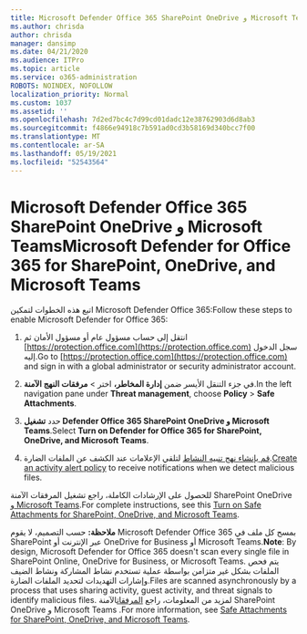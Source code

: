 ```yaml
---
title: Microsoft Defender Office 365 SharePoint OneDrive و Microsoft Teams
ms.author: chrisda
author: chrisda
manager: dansimp
ms.date: 04/21/2020
ms.audience: ITPro
ms.topic: article
ms.service: o365-administration
ROBOTS: NOINDEX, NOFOLLOW
localization_priority: Normal
ms.custom: 1037
ms.assetid: ''
ms.openlocfilehash: 7d2ed7bc4c7d99cd01dadc12e38762903d6d8ab3
ms.sourcegitcommit: f4866e94918c7b591ad0cd3b58169d340bcc7f00
ms.translationtype: MT
ms.contentlocale: ar-SA
ms.lasthandoff: 05/19/2021
ms.locfileid: "52543564"
---
```

# <a name="microsoft-defender-for-office-365-for-sharepoint-onedrive-and-microsoft-teams"></a><span data-ttu-id="cf30d-102">Microsoft Defender Office 365 SharePoint OneDrive و Microsoft Teams</span><span class="sxs-lookup"><span data-stu-id="cf30d-102">Microsoft Defender for Office 365 for SharePoint, OneDrive, and Microsoft Teams</span></span>

<span data-ttu-id="cf30d-103">اتبع هذه الخطوات لتمكين Microsoft Defender Office 365:</span><span class="sxs-lookup"><span data-stu-id="cf30d-103">Follow these steps to enable Microsoft Defender for Office 365:</span></span>

1. <span data-ttu-id="cf30d-104">انتقل إلى حساب مسؤول عام أو مسؤول الأمان ثم [https://protection.office.com](https://protection.office.com) سجل الدخول إليه.</span><span class="sxs-lookup"><span data-stu-id="cf30d-104">Go to [https://protection.office.com](https://protection.office.com) and sign in with a global administrator or security administrator account.</span></span>

2. <span data-ttu-id="cf30d-105">في جزء التنقل الأيسر ضمن **إدارة المخاطر،** اختر  \> **مرفقات النهج الآمنة**.</span><span class="sxs-lookup"><span data-stu-id="cf30d-105">In the left navigation pane under **Threat management**, choose **Policy** \> **Safe Attachments**.</span></span>

3. <span data-ttu-id="cf30d-106">حدد **تشغيل Defender Office 365 SharePoint OneDrive و Microsoft Teams**.</span><span class="sxs-lookup"><span data-stu-id="cf30d-106">Select **Turn on Defender for Office 365 for SharePoint, OneDrive, and Microsoft Teams**.</span></span>

4. <span data-ttu-id="cf30d-107">[قم بإنشاء نهج تنبيه النشاط](/microsoft-365/compliance/create-activity-alerts) لتلقي الإعلامات عند الكشف عن الملفات الضارة.</span><span class="sxs-lookup"><span data-stu-id="cf30d-107">[Create an activity alert policy](/microsoft-365/compliance/create-activity-alerts) to receive notifications when we detect malicious files.</span></span>

<span data-ttu-id="cf30d-108">للحصول على الإرشادات الكاملة، راجع تشغيل المرفقات الآمنة SharePoint OneDrive [و Microsoft Teams](/microsoft-365/security/office-365-security/turn-on-atp-for-spo-odb-and-teams).</span><span class="sxs-lookup"><span data-stu-id="cf30d-108">For complete instructions, see this [Turn on Safe Attachments for SharePoint, OneDrive, and Microsoft Teams](/microsoft-365/security/office-365-security/turn-on-atp-for-spo-odb-and-teams).</span></span>

<span data-ttu-id="cf30d-109">**ملاحظة:** حسب التصميم، لا يقوم Microsoft Defender Office 365 بمسح كل ملف في SharePoint عبر الإنترنت أو OneDrive for Business أو Microsoft Teams.</span><span class="sxs-lookup"><span data-stu-id="cf30d-109">**Note**: By design, Microsoft Defender for Office 365 doesn't scan every single file in SharePoint Online, OneDrive for Business, or Microsoft Teams.</span></span> <span data-ttu-id="cf30d-110">يتم فحص الملفات بشكل غير متزامن بواسطة عملية تستخدم نشاط المشاركة ونشاط الضيف وإشارات التهديدات لتحديد الملفات الضارة.</span><span class="sxs-lookup"><span data-stu-id="cf30d-110">Files are scanned asynchronously by a process that uses sharing activity, guest activity, and threat signals to identify malicious files.</span></span> <span data-ttu-id="cf30d-111">لمزيد من المعلومات، راجع [المرفقات](/microsoft-365/security/office-365-security/atp-for-spo-odb-and-teams)الآمنة SharePoint OneDrive و Microsoft Teams .</span><span class="sxs-lookup"><span data-stu-id="cf30d-111">For more information, see [Safe Attachments for SharePoint, OneDrive, and Microsoft Teams](/microsoft-365/security/office-365-security/atp-for-spo-odb-and-teams).</span></span>

